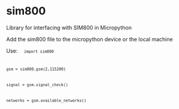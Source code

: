 # sim800
Library for interfacing with SIM800 in Micropython

Add the sim800 file to the micropython device or the local machine


Use:
<code>
<code> import sim800

 gsm = sim800.gsm(2,115200)

 signal = gsm.signal_check()
 
 networks = gsm.available_networks()
 
</code>
